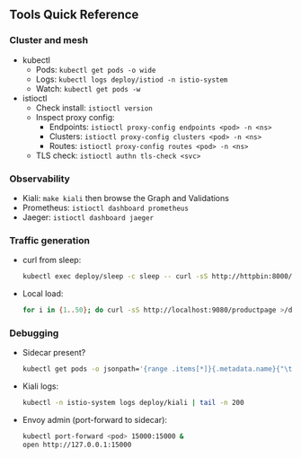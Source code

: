 ## Tools Quick Reference

### Cluster and mesh
- kubectl
  - Pods: `kubectl get pods -o wide`
  - Logs: `kubectl logs deploy/istiod -n istio-system`
  - Watch: `kubectl get pods -w`
- istioctl
  - Check install: `istioctl version`
  - Inspect proxy config:
    - Endpoints: `istioctl proxy-config endpoints <pod> -n <ns>`
    - Clusters: `istioctl proxy-config clusters <pod> -n <ns>`
    - Routes: `istioctl proxy-config routes <pod> -n <ns>`
  - TLS check: `istioctl authn tls-check <svc>`

### Observability
- Kiali: `make kiali` then browse the Graph and Validations
- Prometheus: `istioctl dashboard prometheus`
- Jaeger: `istioctl dashboard jaeger`

### Traffic generation
- curl from sleep:
  ```bash
  kubectl exec deploy/sleep -c sleep -- curl -sS http://httpbin:8000/get | jq .headers.Host
  ```
- Local load:
  ```bash
  for i in {1..50}; do curl -sS http://localhost:9080/productpage >/dev/null; done
  ```

### Debugging
- Sidecar present?
  ```bash
  kubectl get pods -o jsonpath='{range .items[*]}{.metadata.name}{"\t"}{.spec.containers[*].name}{"\n"}{end}'
  ```
- Kiali logs:
  ```bash
  kubectl -n istio-system logs deploy/kiali | tail -n 200
  ```
- Envoy admin (port-forward to sidecar):
  ```bash
  kubectl port-forward <pod> 15000:15000 &
  open http://127.0.0.1:15000
  ```

